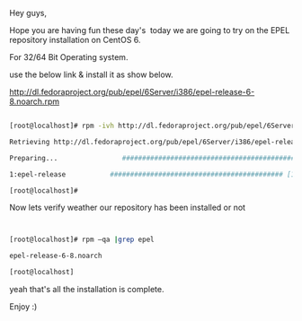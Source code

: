 Hey guys,

Hope you are having fun these day's  today we are going to try on the EPEL repository installation on CentOS 6.

For 32/64 Bit Operating system.

use the below link & install it as show below.

http://dl.fedoraproject.org/pub/epel/6Server/i386/epel-release-6-8.noarch.rpm

```bash

[root@localhost]# rpm -ivh http://dl.fedoraproject.org/pub/epel/6Server/i386/epel-release-6-8.noarch.rpm

Retrieving http://dl.fedoraproject.org/pub/epel/6Server/i386/epel-release-6-8.noarch.rpm

Preparing...                ########################################### [100%]

1:epel-release           ########################################### [100%]

[root@localhost]#
```

Now lets verify weather our repository has been installed or not

```bash


[root@localhost]# rpm –qa |grep epel

epel-release-6-8.noarch

[root@localhost]


```

yeah that's all the installation is complete.

Enjoy :)
